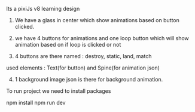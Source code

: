 Its a pixiJs v8 learning design 

1) We have a glass in center which show animations based on button clicked.
2) we have 4 buttons for animations and one loop button which will show animation based on if loop is clicked or not  

3) 4 buttons are there named :
destroy,
static,
land,
match 

used elements :
Text(for button)
and
Spine(for animation json)

4) 1 background image json is there for background animation.

To run project we need to install packages 

npm install
npm run dev